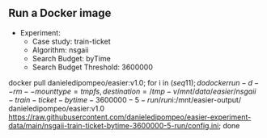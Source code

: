 
## Run a Docker image

 - Experiment: 
   - Case study: train-ticket
   - Algorithm: nsgaii
   - Search Budget: byTime
   - Search Budget Threshold: 3600000

docker pull danieledipompeo/easier:v1.0; for i in $(seq 1 1); do docker run -d --rm --mount type=tmpfs,destination=/tmp -v /mnt/data/easier/nsgaii-train-ticket-bytime-3600000-5-run/run$i:/mnt/easier-output/ danieledipompeo/easier:v1.0 https://raw.githubusercontent.com/danieledipompeo/easier-experiment-data/main/nsgaii-train-ticket-bytime-3600000-5-run/config.ini; done

